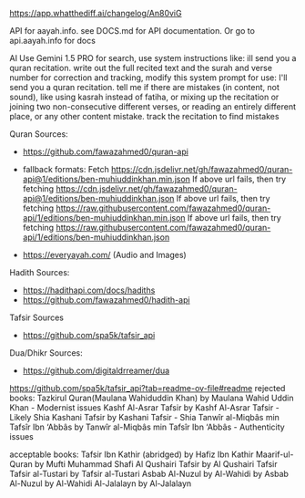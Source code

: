 https://app.whatthediff.ai/changelog/An80viG

API for aayah.info. see DOCS.md for API documentation. Or go to api.aayah.info for docs

AI
Use Gemini 1.5 PRO
for search, use system instructions like: ill send you a quran recitation. write out the full recited text and the surah and verse number
for correction and tracking, modify this system prompt for use: I'll send you a quran recitation. tell me if there are mistakes (in content, not sound), like using kasrah instead of fatiha, or mixing up the recitation or joining two non-consecutive different verses, or reading an entirely different place, or any other content mistake. track the recitation to find mistakes

Quran Sources:
- https://github.com/fawazahmed0/quran-api
- fallback formats:
  Fetch https://cdn.jsdelivr.net/gh/fawazahmed0/quran-api@1/editions/ben-muhiuddinkhan.min.json
  If above url fails, then try fetching https://cdn.jsdelivr.net/gh/fawazahmed0/quran-api@1/editions/ben-muhiuddinkhan.json
  If above url fails, then try fetching https://raw.githubusercontent.com/fawazahmed0/quran-api/1/editions/ben-muhiuddinkhan.min.json
  If above url fails, then try fetching https://raw.githubusercontent.com/fawazahmed0/quran-api/1/editions/ben-muhiuddinkhan.json

- https://everyayah.com/ (Audio and Images)

Hadith Sources:
- https://hadithapi.com/docs/hadiths
- https://github.com/fawazahmed0/hadith-api

Tafsir Sources
- https://github.com/spa5k/tafsir_api

Dua/Dhikr Sources:
- https://github.com/digitaldrreamer/dua

https://github.com/spa5k/tafsir_api?tab=readme-ov-file#readme
rejected books:
Tazkirul Quran(Maulana Wahiduddin Khan) by Maulana Wahid Uddin Khan - Modernist issues
Kashf Al-Asrar Tafsir by Kashf Al-Asrar Tafsir - Likely Shia
Kashani Tafsir by Kashani Tafsir - Shia
Tanwîr al-Miqbâs min Tafsîr Ibn ‘Abbâs by Tanwîr al-Miqbâs min Tafsîr Ibn ‘Abbâs - Authenticity issues

acceptable books:
Tafsir Ibn Kathir (abridged) by Hafiz Ibn Kathir
Maarif-ul-Quran by Mufti Muhammad Shafi
Al Qushairi Tafsir by Al Qushairi Tafsir
Tafsir al-Tustari by Tafsir al-Tustari
Asbab Al-Nuzul by Al-Wahidi by Asbab Al-Nuzul by Al-Wahidi
Al-Jalalayn by Al-Jalalayn
